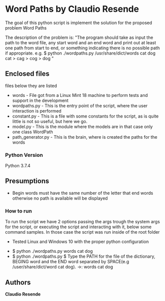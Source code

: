 # Word Paths by Claudio Resende

The goal of this python script is implement the solution for the proposed problem Word Paths

The description of the problem is:
"The program should take as input the path to the word file, any start word and an end word and
print out at least one path from start to end, or something indicating there is no possible path if
appropriate. e.g.
$ python ./wordpaths.py /usr/share/dict/words cat dog
cat > cag > cog > dog "

## Enclosed files
 files below they are listed
 
  * words - File got from a Linux Mint 18 machine to perform tests and support in the development
  * wordpaths.py - This is the entry point of the script, where the user interaction is performed
  * constant.py - This is a file with some constants for the script, as is quite little is not so useful, but here we go.
  * model.py - This is the module where the models are in that case only one class WordPath
  * path_generator.py - This is the brain, where is created the paths for the words

### Python Version
  Python 3.7.4
## Presumptions

* Begin words must have the same number of the letter that end words otherwise no path is available will be displayed

### How to run
  To run the script we have 2 options passing the args trough the system args for the script, or executing the script and interacting with it, below some command samples.
  In those case the script was run inside of the root folder
  * Tested Linux and Windows 10 with the proper python configuration
  - $ python ./wordpaths.py words cat dog
  - $ python ./wordpaths.py
      $ Type the PATH for the file of the dictionary, BEGING word and the END word separated by SPACE(e.g /user/share/dict/word cat dog). ->: words cat dog


## Authors

**Claudio Resende**
